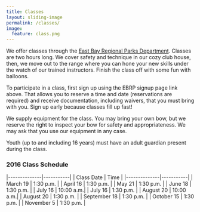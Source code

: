 ```yaml
---
title: Classes
layout: sliding-image
permalink: /classes/
image:
  feature: class.png
---
```


We offer classes through the [East Bay Regional Parks Department](https://apm.activecommunities.com/ebparks/Activity_Search?ActivityCategoryID=13&isSearch=true&applyFiltersDefaultValue=true).
Classes are two hours long.
We cover safety and technique in our cozy club house,
then, we move out to the range where you can hone your new skills under the watch of our trained instructors.
Finish the class off with some fun with balloons.

To participate in a class, first sign up using the EBRP signup page link above.
That allows you to reserve a time and date (reservations are required) and receive
documentation, including waivers, that you must bring with you.
Sign up early because classes fill up fast!

We supply equipment for the class. You may bring your own bow, but we reserve the right
to inspect your bow for safety and appropriateness.
We may ask that you use our equipment in any case.

Youth (up to and including 16 years) must have an adult guardian present during the class.

### 2016 Class Schedule

|--------------|-----------|
| Class Date   | Time      |
|--------------|-----------|
| March 19     | 1:30 p.m. |
| April 16     | 1:30 p.m. |
| May 21       | 1:30 p.m. |
| June 18      | 1:30 p.m. |
| July 16      | 10:00 a.m.|
| July 16      | 1:30 p.m. |
| August 20    | 10:00 a.m.|
| August 20    | 1:30 p.m. |
| September 18 | 1:30 p.m. |
| October 15   | 1:30 p.m. |
| November 5   | 1:30 p.m. |
